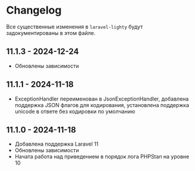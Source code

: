 # Changelog

Все существенные изменения в `laravel-lighty` будут задокументированы в этом файле.

## 11.1.3 - 2024-12-24

- Обновлены зависимости

## 11.1.1 - 2024-11-18

- ExceptionHandler переименован в JsonExceptionHandler, добавлена поддержка JSON флагов для кодирования, установлена поддержка unicode в ответе без кодировки по умолчанию

## 11.1.0 - 2024-11-18

- Добавлена поддержка Laravel 11
- Обновлены зависимости
- Начата работа над приведением в порядок лога PHPStan на уровне 10